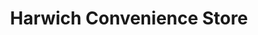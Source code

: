 ---
title: "Harwich Convenience Store"
url: /harwich/harwich-convenience-store/
shop: convenience
---